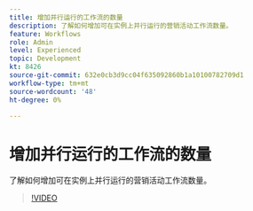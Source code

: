 ```yaml
---
title: 增加并行运行的工作流的数量
description: 了解如何增加可在实例上并行运行的营销活动工作流数量。
feature: Workflows
role: Admin
level: Experienced
topic: Development
kt: 8426
source-git-commit: 632e0cb3d9cc04f635092860b1a10100782709d1
workflow-type: tm+mt
source-wordcount: '48'
ht-degree: 0%

---
```



# 增加并行运行的工作流的数量

了解如何增加可在实例上并行运行的营销活动工作流数量。

>[!VIDEO](https://video.tv.adobe.com/v/335982?quality=12)
